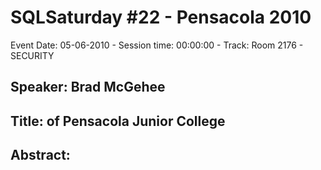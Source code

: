 # SQLSaturday #22 - Pensacola 2010
Event Date: 05-06-2010 - Session time: 00:00:00 - Track: Room 2176 - SECURITY
## Speaker: Brad McGehee
## Title: of Pensacola Junior College
## Abstract:
### 
